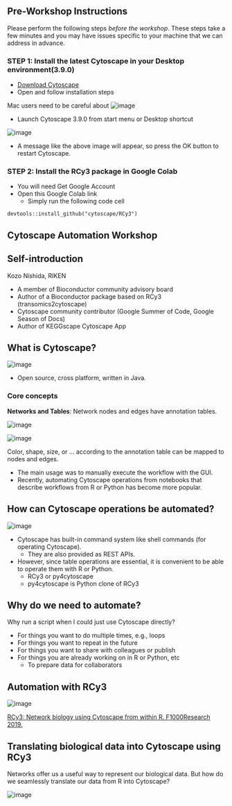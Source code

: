## Pre-Workshop Instructions

Please perform the following steps *before the workshop*.
These steps take a few minutes
and you may have issues specific to your machine that we can address in advance.

### STEP 1: Install the latest Cytoscape in your Desktop environment(3.9.0)
- [Download Cytoscape](https://cytoscape.org/download.html)
- Open and follow installation steps

Mac users need to be careful about
![image](https://user-images.githubusercontent.com/12192/139439069-dba3e46a-8fe2-414c-98fe-55d02ba39e32.png)

- Launch Cytoscape 3.9.0 from start menu or Desktop shortcut

![image](https://user-images.githubusercontent.com/12192/139441980-5d73579f-39dd-45da-916b-759eff99474d.png)

- A message like the above image will appear, so press the OK button to restart Cytoscape.

### STEP 2: Install the RCy3 package in Google Colab
- You will need Get Google Account
- Open this Google Colab link
  - Simply run the following code cell

```
devtools::install_github("cytoscape/RCy3")
```

## Cytoscape Automation Workshop

## Self-introduction

Kozo Nishida, RIKEN
- A member of Bioconductor community advisory board
- Author of a Bioconductor package based on RCy3 (transomics2cytoscape)
- Cytoscape community contributor (Google Summer of Code, Google Season of Docs)
- Author of KEGGscape Cytoscape App

## What is Cytoscape?

![image](https://user-images.githubusercontent.com/12192/139426468-915e9a76-7e4e-4a37-aee9-3d0e344f551e.png)

- Open source, cross platform, written in Java.

### Core concepts

**Networks and Tables**: Network nodes and edges have annotation tables.

![image](https://user-images.githubusercontent.com/12192/139427094-bfd9a839-dabf-468d-8f28-6458443c8e61.png)

![image](https://user-images.githubusercontent.com/12192/139427149-4f0fe568-3851-4de6-834e-2e809e85f1be.png)

Color, shape, size, or ... according to the annotation table can be mapped to nodes and edges.



- The main usage was to manually execute the workflow with the GUI.
- Recently, automating Cytoscape operations from notebooks that describe workflows from R or Python has become more popular.

## How can Cytoscape operations be automated?

![image](https://user-images.githubusercontent.com/12192/139397677-80076550-e458-4bd4-9ab5-ba48ef6843b9.png)

- Cytoscape has built-in command system like shell commands (for operating Cytoscape).
  - They are also provided as REST APIs.
- However, since table operations are essential, it is convenient to be able to operate them with R or Python.
  - RCy3 or py4cytoscape
  - py4cytoscape is Python clone of RCy3

## Why do we need to automate?
Why run a script when I could just use Cytoscape directly?

- For things you want to do multiple times, e.g., loops
- For things you want to repeat in the future
- For things you want to share with colleagues or publish
- For things you are already working on in R or Python, etc
  - To prepare data for collaborators

## Automation with RCy3

![image](https://user-images.githubusercontent.com/12192/139400142-8a2a764b-dbbe-4e47-9d3c-d4cc07602468.png)

[RCy3: Network biology using Cytoscape from within R. F1000Research 2019.](https://f1000research.com/articles/8-1774)

## Translating biological data into Cytoscape using RCy3

Networks offer us a useful way to represent our biological data. But how do we seamlessly translate our data from R into Cytoscape?

![image](https://user-images.githubusercontent.com/12192/139404069-536a67a2-e8fe-4072-bc42-74bfb060f924.png)
